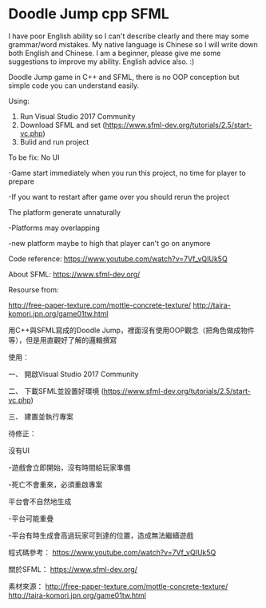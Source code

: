 # Doodle Jump cpp SFML

I have poor English ability so I can't describe clearly and there may some grammar/word mistakes. My native language is Chinese so I will write down both English and Chinese.
I am a beginner, please give me some suggestions to improve my ability. English advice also. :)

Doodle Jump game in C++ and SFML, there is no OOP conception but simple code you can understand easily.

Using:
1. Run Visual Studio 2017 Community
2. Download SFML and set (https://www.sfml-dev.org/tutorials/2.5/start-vc.php)
3. Bulid and run project

To be fix:
No UI

  -Game start immediately when you run this project, no time for player to prepare
  
  -If you want to restart after game over you should rerun the project
  
The platform generate unnaturally

  -Platforms may overlapping
  
  -new platform maybe to high that player can't go on anymore

Code reference: https://www.youtube.com/watch?v=7Vf_vQIUk5Q

About SFML: https://www.sfml-dev.org/ 

Resourse from: 

http://free-paper-texture.com/mottle-concrete-texture/
http://taira-komori.jpn.org/game01tw.html

用C++與SFML寫成的Doodle Jump，裡面沒有使用OOP觀念（把角色做成物件等），但是用直觀好了解的邏輯撰寫

使用：

一、 開啟Visual Studio 2017 Community

二、 下載SFML並設置好環境 (https://www.sfml-dev.org/tutorials/2.5/start-vc.php)

三、 建置並執行專案

待修正：

沒有UI

  -遊戲會立即開始，沒有時間給玩家準備
  
  -死亡不會重來，必須重啟專案
  
平台會不自然地生成

  -平台可能重疊
  
  -平台有時生成會高過玩家可到達的位置，造成無法繼續遊戲

程式碼參考： https://www.youtube.com/watch?v=7Vf_vQIUk5Q

關於SFML： https://www.sfml-dev.org/

素材來源：
http://free-paper-texture.com/mottle-concrete-texture/
http://taira-komori.jpn.org/game01tw.html
